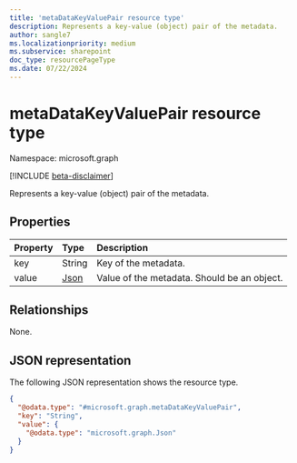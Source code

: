 ```yaml
---
title: 'metaDataKeyValuePair resource type'
description: Represents a key-value (object) pair of the metadata.
author: sangle7
ms.localizationpriority: medium
ms.subservice: sharepoint
doc_type: resourcePageType
ms.date: 07/22/2024
---
```


# metaDataKeyValuePair resource type

Namespace: microsoft.graph

[!INCLUDE [beta-disclaimer](../../includes/beta-disclaimer.md)]

Represents a key-value (object) pair of the metadata.

## Properties

| Property | Type                         | Description                                  |
| :------- | :--------------------------- | :------------------------------------------- |
| key      | String                       | Key of the metadata.                        |
| value    | [Json](../resources/json.md) | Value of the metadata. Should be an object. |

## Relationships

None.

## JSON representation

The following JSON representation shows the resource type.

<!-- {
  "blockType": "resource",
  "@odata.type": "microsoft.graph.metaDataKeyValuePair"
}
-->

```json
{
  "@odata.type": "#microsoft.graph.metaDataKeyValuePair",
  "key": "String",
  "value": {
    "@odata.type": "microsoft.graph.Json"
  }
}
```
